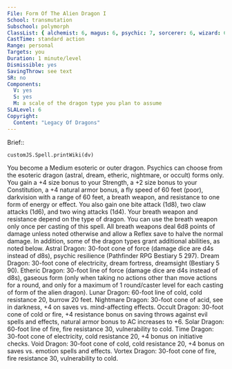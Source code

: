 ```yaml
---
File: Form Of The Alien Dragon I
School: transmutation
Subschool: polymorph
ClassList: { alchemist: 6, magus: 6, psychic: 7, sorcerer: 6, wizard: 6 }
CastTime: standard action
Range: personal
Targets: you
Duration: 1 minute/level
Dismissible: yes
SavingThrow: see text
SR: no
Components:
  V: yes
  S: yes
  M: a scale of the dragon type you plan to assume
SLALevel: 6
Copyright:
  Content: "Legacy Of Dragons"
---
```

Brief:: 

```dataviewjs
customJS.Spell.printWiki(dv)
```

You become a Medium esoteric or outer dragon. Psychics can choose from the esoteric dragon (astral, dream, etheric, nightmare, or occult) forms only. You gain a +4 size bonus to your Strength, a +2 size bonus to your Constitution, a +4 natural armor bonus, a fly speed of 60 feet (poor), darkvision with a range of 60 feet, a breath weapon, and resistance to one form of energy or effect. You also gain one bite attack (1d8), two claw attacks (1d6), and two wing attacks (1d4). Your breath weapon and resistance depend on the type of dragon. You can use the breath weapon only once per casting of this spell. All breath weapons deal 6d8 points of damage unless noted otherwise and allow a Reflex save to halve the normal damage. In addition, some of the dragon types grant additional abilities, as noted below.  Astral Dragon: 30-foot cone of force (damage dice are d4s instead of d8s), psychic resilience (Pathfinder RPG Bestiary 5 297).  Dream Dragon: 30-foot cone of electricity, dream fortress, dreamsight (Bestiary 5 90).  Etheric Dragon: 30-foot line of force (damage dice are d4s instead of d8s), gaseous form (only when taking no actions other than move actions for a round, and only for a maximum of 1 round/caster level for each casting of form of the alien dragon).  Lunar Dragon: 60-foot line of cold, cold resistance 20, burrow 20 feet.  Nightmare Dragon: 30-foot cone of acid, see in darkness, +4 on saves vs. mind-affecting effects.  Occult Dragon: 30-foot cone of cold or fire, +4 resistance bonus on saving throws against evil spells and effects, natural armor bonus to AC increases to +6.  Solar Dragon: 60-foot line of fire, fire resistance 30, vulnerability to cold.  Time Dragon: 30-foot cone of electricity, cold resistance 20, +4 bonus on initiative checks.  Void Dragon: 30-foot cone of cold, cold resistance 20, +4 bonus on saves vs. emotion spells and effects.  Vortex Dragon: 30-foot cone of fire, fire resistance 30, vulnerability to cold.
